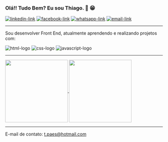 ### Olá!! Tudo Bem? Eu sou Thiago. 👋 😁

<a href="https://www.linkedin.com/in/thiagopaes98"><img src="https://img.shields.io/badge/LinkedIn-0077B5?style=for-the-badge&logo=linkedin&logoColor=white" alt="linkedin-link"/></a> <a href="https://www.facebook.com/thiago.paes.1"><img src="https://img.shields.io/badge/Facebook-1877F2?style=for-the-badge&logo=facebook&logoColor=white" alt="facebook-link"/></a> <a href="https://wa.me/5541991737604?text=Ol%C3%A1,%20Meu%20nome%20%C3%A9%20Thiago!"><img src="https://img.shields.io/badge/WhatsApp-25D366?style=for-the-badge&logo=whatsapp&logoColor=white" alt="whatsapp-link"/></a> <a href="https://malito:t.paes@hotmail.com"><img src="https://img.shields.io/badge/Microsoft_Outlook-0078D4?style=for-the-badge&logo=microsoft-outlook&logoColor=white" alt="email-link"/></a>

_____
Sou desenvolver Front End, atualmente aprendendo e realizando projetos com:

<img src="https://img.shields.io/badge/HTML5-E34F26?style=for-the-badge&logo=html5&logoColor=white" alt="html-logo"/> <img src="https://img.shields.io/badge/CSS3-1572B6?style=for-the-badge&logo=css3&logoColor=white" alt="css-logo"/> <img src="https://img.shields.io/badge/JavaScript-F7DF1E?style=for-the-badge&logo=javascript&logoColor=black" alt="javascript-logo"/>


_____
<a  href="https://github.com/anuraghazra/github-readme-stats">
  <img display=inline height=200 align="center" src="https://github-readme-stats.vercel.app/api?username=Thiagohpaes" />
</a>
<a href="https://github.com/anuraghazra/convoychat">
  <img display=inline height=200 align="center" src="https://github-readme-stats.vercel.app/api/top-langs?username=Thiagohpaes&layout=compact&langs_count=8&card_width=320" />
</a>


________

E-mail de contato: t.paes@hotmail.com
